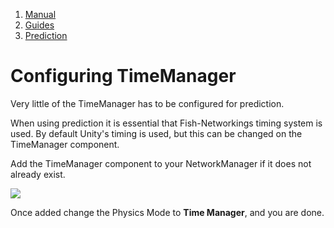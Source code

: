 1.  [Manual](/docs/manual)
3.  [Guides](/docs/manual/guides)
5.  [Prediction](/docs/manual/guides/prediction)

# Configuring TimeManager

Very little of the TimeManager has to be configured for prediction.

When using prediction it is essential that Fish-Networkings timing system is used. By default Unity's timing is used, but this can be changed on the TimeManager component.

Add the TimeManager component to your NetworkManager if it does not already exist.

![](https://fish-networking.gitbook.io/~gitbook/image?url=https%3A%2F%2F1328095063-files.gitbook.io%2F%7E%2Ffiles%2Fv0%2Fb%2Fgitbook-x-prod.appspot.com%2Fo%2Fspaces%252F-MheH2hMo3djr9VSyxTE%252Fuploads%252FKx9CjQrnffjWsdK1u8g2%252Fimage.png%3Falt%3Dmedia%26token%3D7da036d3-43f2-4c0d-9597-3f3bbc1d85e5&width=768&dpr=4&quality=100&sign=ab4bfcfe&sv=2)

Once added change the Physics Mode to **Time Manager**, and you are done.